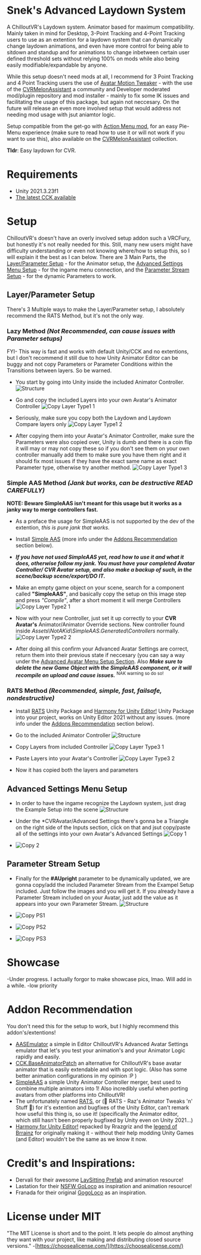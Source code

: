 # Snek's Advanced Laydown System
A ChilloutVR's Laydown system. Animator based for maximum compatibility.
Mainly taken in mind for Desktop, 3-Point Tracking and 4-Point Tracking users to use as an extention for a laydown system that can dynamically change laydown animations, and even have more control for being able to sitdown and standup and for animations to change inbetween certain user defined threshold sets without relying 100% on mods while also being easily modifiable/expandable by anyone.

While this setup doesn't need mods at all, I recommend for 3 Point Tracking and 4 Point Tracking users the use of [Avatar Motion Tweaker](https://github.com/SDraw/ml_mods_cvr/tree/master/ml_amt#avatar-motion-tweaker) - with the use of the [CVRMelonAssistant](https://github.com/knah/CVRMelonAssistant/releases) a community and Developer moderated mod/plugin repository and mod installer - mainly to fix some IK issues and facilitating the usage of this package, but again not neccesary. On the future will release an even more involved setup that would address not needing mod usage with jsut aniamtor logic.

Setup compatible from the get-go with [Action Menu mod](https://github.com/dakyneko/DakyModsCVR/releases), for an easy Pie-Menu experience (make sure to read how to use it or will not work if you want to use this), also available on the [CVRMelonAssistant](https://github.com/knah/CVRMelonAssistant/releases) collection.

**Tldr**: Easy laydown for CVR.

# Requirements
- Unity 2021.3.23f1
- [The latest CCK available](https://developers.abinteractive.net/cck/setup/)

# Setup
ChilloutVR's doesn't have an overly involved setup addon such a VRCFury, but honestly it's not really needed for this. Still, many new users might have difficulty understanding or even not knowing where/how to setup this, so I will explain it the best as I can below. There are 3 Main Parts, the [Layer/Parameter Setup](https://github.com/MachMX/Sneks-Advanced-Laydown-System/tree/main#layerparameter-setup) - for the Animator setup, the [Advanced Settings Menu Setup](https://github.com/MachMX/Sneks-Advanced-Laydown-System/tree/main#advanced-settings-menu-setup) - for the ingame menu connection, and the [Parameter Stream Setup](https://github.com/MachMX/Sneks-Advanced-Laydown-System/tree/main#parameter-stream-setup) - for the dynamic Parameters to work.

## Layer/Parameter Setup
There's 3 Multiple ways to make the Layer/Parameter setup, I absolutely recommend the RATS Method, but it's not the only way.

### Lazy Method ***(Not Recommended, can cause issues with Parameter setups)***
FYI- This way is fast and works with default Unity/CCK and no extentions, but I don't recommend it still due to how Unity Animator Editor can be buggy and not copy Parameters or Parameter Conditions within the Transitions between layers. So be warned.
- You start by going into Unity inside the included Animator Controller. ![Structure](https://github.com/MachMX/Sneks-Advanced-Laydown-System/assets/15898823/c252ada0-6dbf-4393-8d69-5f06c6e60f9f)

- Go and copy the included Layers into your own Avatar's Animator Controller ![Copy Layer Type1 1](https://github.com/MachMX/Sneks-Advanced-Laydown-System/assets/15898823/47cdeef0-c476-4165-b0cd-84bddd6dfdc5)

- Seriously, make sure you copy both the Laydown and Laydown Compare layers only ![Copy Layer Type1 2](https://github.com/MachMX/Sneks-Advanced-Laydown-System/assets/15898823/7c56e5cb-90a1-4a04-b705-317f902cb85c)


- After copying them into your Avatar's Animator Controller, make sure the Parameters were also copied over, Unity is dumb and there is a coin flip it will may or may not copy these so if you don't see them on your own controller manually add them to make sure you have them right and it should fix most issues if they have the exact same name as exact Parameter type, otherwise try another method. ![Copy Layer Type1 3](https://github.com/MachMX/Sneks-Advanced-Laydown-System/assets/15898823/c81aa1b0-65b4-4f6b-ae87-9037b1b52795)



### Simple AAS Method ***(Jank but works, can be destructive READ CAREFULLY)***
**NOTE: Beware SimpleAAS isn't meant for this usage but it works as a janky way to merge controllers fast.**
- As a preface the usage for SimpleAAS is not supported by the dev of the extention, *this is pure jank that works*.
- Install [Simple AAS](https://github.com/NotAKidOnSteam/SimpleAAS/) (more info under the [Addons Recommendation](https://github.com/MachMX/Sneks-Advanced-Laydown-System/tree/main#addon-recommendation) section below).
- **_If you have not used SimpleAAS yet, read how to use it and what it does, otherwise follow my jank. You must have your completed Avatar Controller/ CVR Avatar setup, and also make a backup of such, in the scene/backup scene/export/DO IT._**
- Make an empty game object on your scene, search for a component called **"SimpleAAS"**, and basically copy the setup on this image step and press *"Compile"*, after a short moment it will merge Controllers ![Copy Layer Type2 1](https://github.com/MachMX/Sneks-Advanced-Laydown-System/assets/15898823/7cad7b18-9cc3-47b1-80f1-d189e911cb75)

- Now with your new Controller, just set it up correctly to your **CVR Avatar's** Animator/Animator Override sections. New controller found inside *Assets\NotAKid\SimpleAAS.Generated\Controllers* normally. ![Copy Layer Type2 2](https://github.com/MachMX/Sneks-Advanced-Laydown-System/assets/15898823/22430e61-7c6e-4dc2-a460-429d783c5e7b)

- After doing all this confirm your Advanced Avatar Settings are correct, return them into their previous state if neccesary (you can say a way under the [Advanced Avatar Menu Setup Section](https://github.com/MachMX/Sneks-Advanced-Laydown-System/tree/main#advanced-settings-menu-setup). Also ***Make sure to delete the new Game Object with the SimpleAAS component, or it will recompile on upload and cause issues.*** <sup>NAK warning so do so!</sup>


### RATS Method ***(Recommended, simple, fast, failsafe, nondestructive)***
- Install [RATS](https://github.com/rrazgriz/RATS/releases) Unity Package and [Harmony for Unity Editor!](https://github.com/rrazgriz/harmony-vpm/releases/) Unity Package into your project, works on Unity Editor 2021 without any issues. (more info under the [Addons Recommendation](https://github.com/MachMX/Sneks-Advanced-Laydown-System/tree/main#addon-recommendation) section below).

- Go to the included Animator Controller ![Structure](https://github.com/MachMX/Sneks-Advanced-Laydown-System/assets/15898823/c252ada0-6dbf-4393-8d69-5f06c6e60f9f)

- Copy Layers from included Controller ![Copy Layer Type3 1](https://github.com/MachMX/Sneks-Advanced-Laydown-System/assets/15898823/04ea8414-7433-4bc7-be45-313d3b938124)

- Paste Layers into your Avatar's Controller ![Copy Layer Type3 2](https://github.com/MachMX/Sneks-Advanced-Laydown-System/assets/15898823/e360a22e-3427-4a2a-8bb6-e87f21f85226)

- Now it has copied both the layers and parameters

## Advanced Settings Menu Setup
- In order to have the ingame recognize the Laydown system, just drag the Example Setup into the scene ![Structure](https://github.com/MachMX/Sneks-Advanced-Laydown-System/assets/15898823/c252ada0-6dbf-4393-8d69-5f06c6e60f9f)

- Under the *CVRAvatar/Advanced Settings there's gonna be a Triangle on the right side of the Inputs section, click on that and jsut copy/paste all of the settings into your own Avatar's Advanced Settings ![Copy 1](https://github.com/MachMX/Sneks-Advanced-Laydown-System/assets/15898823/27bf9e1a-32d0-4b60-981b-eb515a6d0e28)

- ![Copy 2](https://github.com/MachMX/Sneks-Advanced-Laydown-System/assets/15898823/3f0ec90c-110a-4d6b-a8de-29627b57ceae)


## Parameter Stream Setup
- Finally for the **#AUpright** parameter to be dynamically updated, we are gonna copy/add the included Parameter Stream from the Exampel Setup included. Just follow the images and you will get it. If you already have a Parameter Stream included on your Avatar, just add the value as it appears into your own Parameter Stream. ![Structure](https://github.com/MachMX/Sneks-Advanced-Laydown-System/assets/15898823/c252ada0-6dbf-4393-8d69-5f06c6e60f9f)
- ![Copy PS1](https://github.com/MachMX/Sneks-Advanced-Laydown-System/assets/15898823/c8c0ee64-c4c0-4533-91b3-aa973eafe3b0)

- ![Copy PS2](https://github.com/MachMX/Sneks-Advanced-Laydown-System/assets/15898823/e6932562-ecb0-42f6-afbf-52be419e29b2)

- ![Copy PS3](https://github.com/MachMX/Sneks-Advanced-Laydown-System/assets/15898823/3243c8de-1480-43ce-82f7-452f3fa80066)

# Showcase
-Under progress. I actually forgor to make showcase pics, lmao. Will add in a while. -low priority

# Addon Recommendation
You don't need this for the setup to work, but I highly recommend this addon's/extentions!

- [AASEmulator](https://github.com/NotAKidOnSteam/AASEmulator/) a simple in Editor ChilloutVR's Advanced Avatar Settings emulator that let's you test your animation's and your Animator Logic rapidly and easily.
- [CCK.BaseAnimatorPatch](https://github.com/NotAKidOnSteam/CCK.BaseAnimatorPatch) an alternative for ChilloutVR's base avatar animator that is easily extendable and with spot logic. (Also has some better animation configurations in my opinion :P )
- [SimpleAAS](https://github.com/NotAKidOnSteam/SimpleAAS/) a simple Unity Animator Controller merger, best used to combine multiple animators into 1! Also incredibly useful when porting avatars from other platforms into ChilloutVR!
- The unfortunately named [RATS](https://github.com/rrazgriz/RATS/releases), or (🐀 RATS - Raz's Animator Tweaks 'n' Stuff 🧀) for it's extention and bugfixes of the Unity Editor, can't remark how useful this thing is, so use it! (specifically the Animator editor, which still hasn't been properly bugfixed by Unity even on Unity 2021...)
- [Harmony for Unity Editor!](https://github.com/rrazgriz/harmony-vpm/releases/) repacked by Rrazgriz and the [legend of Brrainz](https://github.com/pardeike/Harmony) for originally making it - without their help modding Unity Games (and Editor) wouldn't be the same as we know it now.


# Credit's and Inspirations:

- Dervali for their awesome [LaySitting Prefab](https://github.com/Dervali-git/VRC-Tips/blob/main/LaySittingPrefab.md) and animation resource!
- Lastation for their [NSFW GoLoco](https://github.com/LastationVRChat/NSFW-GoLoco) as inspiration and animation resource!
- Franada for their original [GogoLoco](https://github.com/Franada/gogoloco/releases) as an inspiration.

# License under MIT
"The MIT License is short and to the point. It lets people do almost anything they want with your project, like making and distributing closed source versions." -[https://choosealicense.com/](https://choosealicense.com/)
